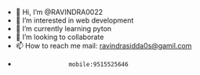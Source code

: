 - 👋 Hi, I’m @RAVINDRA0022
- 👀 I’m interested in web development
- 🌱 I’m currently learning pyton
- 💞️ I’m looking to collaborate 
- 📫 How to reach me mail: ravindrasidda0s@gamil.com
-                    mobile:9515525646

<!---
RAVINDRA0022/RAVINDRA0022 is a ✨ special ✨ repository because its `README.md` (this file) appears on your GitHub profile.
You can click the Preview link to take a look at your changes.
--->
